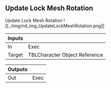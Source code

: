 ## Update Lock Mesh Rotation
Update Lock Mesh Rotation
![[../img/nd_img_UpdateLockMeshRotation.png]]

|Inputs||
|--|--|
| In | Exec |
| Target | TBLCharacter Object Reference |

|Outputs||
|--|--|
| Out | Exec |
